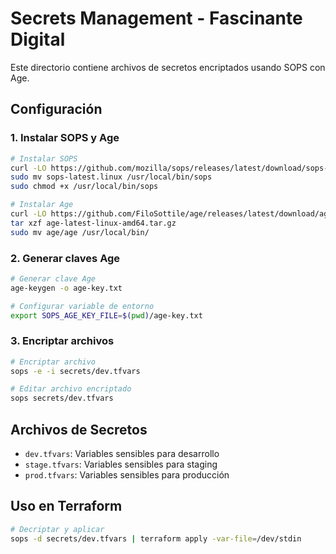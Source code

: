 # Secrets Management - Fascinante Digital

Este directorio contiene archivos de secretos encriptados usando SOPS con Age.

## Configuración

### 1. Instalar SOPS y Age

```bash
# Instalar SOPS
curl -LO https://github.com/mozilla/sops/releases/latest/download/sops-latest.linux
sudo mv sops-latest.linux /usr/local/bin/sops
sudo chmod +x /usr/local/bin/sops

# Instalar Age
curl -LO https://github.com/FiloSottile/age/releases/latest/download/age-latest-linux-amd64.tar.gz
tar xzf age-latest-linux-amd64.tar.gz
sudo mv age/age /usr/local/bin/
```

### 2. Generar claves Age

```bash
# Generar clave Age
age-keygen -o age-key.txt

# Configurar variable de entorno
export SOPS_AGE_KEY_FILE=$(pwd)/age-key.txt
```

### 3. Encriptar archivos

```bash
# Encriptar archivo
sops -e -i secrets/dev.tfvars

# Editar archivo encriptado
sops secrets/dev.tfvars
```

## Archivos de Secretos

- `dev.tfvars`: Variables sensibles para desarrollo
- `stage.tfvars`: Variables sensibles para staging
- `prod.tfvars`: Variables sensibles para producción

## Uso en Terraform

```bash
# Decriptar y aplicar
sops -d secrets/dev.tfvars | terraform apply -var-file=/dev/stdin
```
